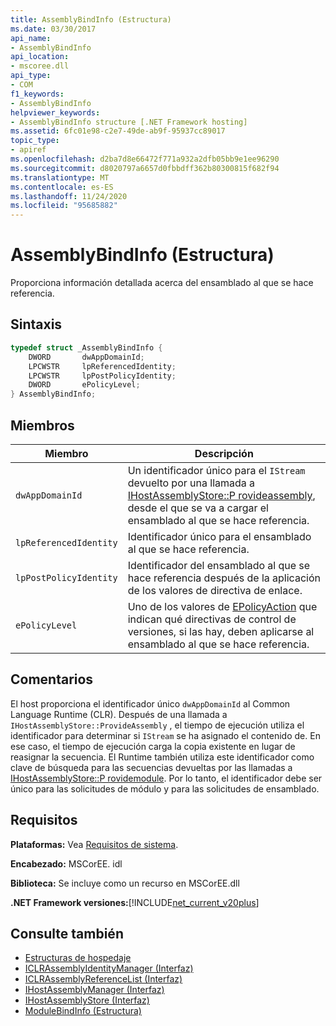 ```yaml
---
title: AssemblyBindInfo (Estructura)
ms.date: 03/30/2017
api_name:
- AssemblyBindInfo
api_location:
- mscoree.dll
api_type:
- COM
f1_keywords:
- AssemblyBindInfo
helpviewer_keywords:
- AssemblyBindInfo structure [.NET Framework hosting]
ms.assetid: 6fc01e98-c2e7-49de-ab9f-95937cc89017
topic_type:
- apiref
ms.openlocfilehash: d2ba7d8e66472f771a932a2dfb05bb9e1ee96290
ms.sourcegitcommit: d8020797a6657d0fbbdff362b80300815f682f94
ms.translationtype: MT
ms.contentlocale: es-ES
ms.lasthandoff: 11/24/2020
ms.locfileid: "95685882"
---
```

# <a name="assemblybindinfo-structure"></a>AssemblyBindInfo (Estructura)

Proporciona información detallada acerca del ensamblado al que se hace referencia.  
  
## <a name="syntax"></a>Sintaxis  
  
```cpp  
typedef struct _AssemblyBindInfo {  
    DWORD       dwAppDomainId;  
    LPCWSTR     lpReferencedIdentity;  
    LPCWSTR     lpPostPolicyIdentity;  
    DWORD       ePolicyLevel;  
} AssemblyBindInfo;  
```  
  
## <a name="members"></a>Miembros  
  
|Miembro|Descripción|  
|------------|-----------------|  
|`dwAppDomainId`|Un identificador único para el `IStream` devuelto por una llamada a [IHostAssemblyStore::P rovideassembly](ihostassemblystore-provideassembly-method.md), desde el que se va a cargar el ensamblado al que se hace referencia.|  
|`lpReferencedIdentity`|Identificador único para el ensamblado al que se hace referencia.|  
|`lpPostPolicyIdentity`|Identificador del ensamblado al que se hace referencia después de la aplicación de los valores de directiva de enlace.|  
|`ePolicyLevel`|Uno de los valores de [EPolicyAction](epolicyaction-enumeration.md) que indican qué directivas de control de versiones, si las hay, deben aplicarse al ensamblado al que se hace referencia.|  
  
## <a name="remarks"></a>Comentarios  

 El host proporciona el identificador único `dwAppDomainId` al Common Language Runtime (CLR). Después de una llamada a `IHostAssemblyStore::ProvideAssembly` , el tiempo de ejecución utiliza el identificador para determinar si `IStream` se ha asignado el contenido de. En ese caso, el tiempo de ejecución carga la copia existente en lugar de reasignar la secuencia. El Runtime también utiliza este identificador como clave de búsqueda para las secuencias devueltas por las llamadas a [IHostAssemblyStore::P rovidemodule](ihostassemblystore-providemodule-method.md). Por lo tanto, el identificador debe ser único para las solicitudes de módulo y para las solicitudes de ensamblado.  
  
## <a name="requirements"></a>Requisitos  

 **Plataformas:** Vea [Requisitos de sistema](../../get-started/system-requirements.md).  
  
 **Encabezado:** MSCorEE. idl  
  
 **Biblioteca:** Se incluye como un recurso en MSCorEE.dll  
  
 **.NET Framework versiones:**[!INCLUDE[net_current_v20plus](../../../../includes/net-current-v20plus-md.md)]  
  
## <a name="see-also"></a>Consulte también

- [Estructuras de hospedaje](hosting-structures.md)
- [ICLRAssemblyIdentityManager (Interfaz)](iclrassemblyidentitymanager-interface.md)
- [ICLRAssemblyReferenceList (Interfaz)](iclrassemblyreferencelist-interface.md)
- [IHostAssemblyManager (Interfaz)](ihostassemblymanager-interface.md)
- [IHostAssemblyStore (Interfaz)](ihostassemblystore-interface.md)
- [ModuleBindInfo (Estructura)](modulebindinfo-structure.md)
